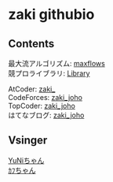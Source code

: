 # zaki githubio

## Contents

最大流アルゴリズム: [maxflows](https://github.com/zaki-joho/zaki-joho.github.io/blob/master/docs/flows.md)  
競プロライブラリ: [Library](https://github.com/zaki-joho/ProconLibrary)  
<!-- Twitter: [zaki_joho](https://twitter.com/zaki_joho)-->
AtCoder: [zaki_](https://atcoder.jp/users/zaki_)  
CodeForces: [zaki_joho](https://codeforces.com/profile/zaki_joho)  
TopCoder: [zaki_joho](https://www.topcoder.com/members/zaki_joho/)  
はてなブログ: [zaki_joho](https://zaki-joho.hatenablog.com/)


## Vsinger

[YuNiちゃん](https://www.youtube.com/channel/UCHTnX0CSX_KObo5I9WuZ64g)  
[ｶﾌちゃん](https://www.youtube.com/channel/UCQ1U65-CQdIoZ2_NA4Z4F7A)

